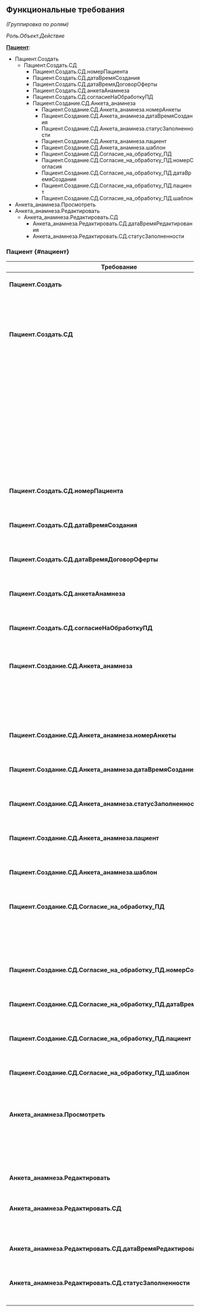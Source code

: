 ## Функциональные требования

*(Группировка по ролям)*

*Роль.Объект.Действие*

[**Пациент**](#пациент):
- Пациент.Создать
  - Пациент.Создать.СД
    - Пациент.Создать.СД.номерПациента
    - Пациент.Создать.СД.датаВремяСоздания
    - Пациент.Создать.СД.датаВремяДоговорОферты
    - Пациент.Создать.СД.анкетаАнамнеза
    - Пациент.Создать.СД.согласиеНаОбработкуПД
    - Пациент.Создание.СД.Анкета\_анамнеза
      - Пациент.Создание.СД.Анкета\_анамнеза.номерАнкеты
      - Пациент.Создание.СД.Анкета\_анамнеза.датаВремяСоздания
      - Пациент.Создание.СД.Анкета\_анамнеза.статусЗаполненности
      - Пациент.Создание.СД.Анкета\_анамнеза.пациент
      - Пациент.Создание.СД.Анкета\_анамнеза.шаблон
      - Пациент.Создание.СД.Согласие\_на\_обработку\_ПД
      - Пациент.Создание.СД.Согласие\_на\_обработку\_ПД.номерСогласия
      - Пациент.Создание.СД.Согласие\_на\_обработку\_ПД.датаВремяСоздания
      - Пациент.Создание.СД.Согласие\_на\_обработку\_ПД.пациент
      - Пациент.Создание.СД.Согласие\_на\_обработку\_ПД.шаблон
- Анкета\_анамнеза.Просмотреть
- Анкета\_анамнеза.Редактировать
  - Анкета\_анамнеза.Редактировать.СД
    - Анкета\_анамнеза.Редактировать.СД.датаВремяРедактирования
    - Анкета\_анамнеза.Редактировать.СД.статусЗаполненности


### Пациент {#пациент}

| Требование | Определение |
|-|-|
| **Пациент.Создать** | Система должна позволять пользователю с ролью Пациент создавать **Пациента** со следующими атрибутами:|
||*электроннаяПочта*|
||*номерТелефона*|
||*пароль*|
| **Пациент.Создать.СД** | Система должна редактировать **Пациента** со следующими атрибутами:|
||*номерПациента*|
||*датаВремяСоздания*|
||*фамилия*|
||*имя*|
||*отчество*|
||*пол*|
||*датаРождения*|
||*номерДУЛ*|
||*серияДУЛ*|
||*СНИЛС*|
||*анкетаАнамнеза*|
||*датаВремяДоговорОферты*|
||*договорОферты*|
||*согласиеНаОбработкуПД*|
| **Пациент.Создать.СД.номерПациента** | Система должна генерировать *\[Пациент\]:номерПациента* по следующему алгоритму:|
||номерПациента \= max \+ 1 |
| **Пациент.Создать.СД.датаВремяСоздания** | Система должна редактировать *\[Пациент\]:датаВремяСоздания* по следующему алгоритму:|
||датаВремяСоздания \= текущая дата и время |
| **Пациент.Создать.СД.датаВремяДоговорОферты**  | Система должна редактировать *\[Пациент\].датаВремяДоговорОферты* по следующему алгоритму:|
||датаВремяДоговорОферты \= текущая дата и время  |
| **Пациент.Создать.СД.анкетаАнамнеза** | Система должна редактировать *\[Пациент\]:анкетаАнамнеза* по следующему алгоритму:|
||анкетаАнамнеза \= \[Анкета\_анамнеза\]:номерАнкеты |
| **Пациент.Создать.СД.согласиеНаОбработкуПД** | Система должна редактировать *\[Пациент\]:согласиеНаОбработкуПД* по следующему алгоритму:|
||согласиеНаОбработкуПД \= \[Согласие*\_*на\_обработку\_ПД\]:номерСогласия |
| **Пациент.Создание.СД.Анкета\_анамнеза** | Система должна создавать **Анкету\_анамнеза** со следующими атрибутами:|
||*номерАнкеты*|
||*датаВремяСоздания*|
||*статусЗаполненности*|
||*пациент*|
||*шаблон* |
| **Пациент.Создание.СД.Анкета\_анамнеза.номерАнкеты** | Система должна генерировать *\[Анкета\_анамнеза\]:номерАнкеты* по следующему алгоритму:|
||номерАнкеты \= max \+ 1 |
| **Пациент.Создание.СД.Анкета\_анамнеза.датаВремяСоздания** | Система должна редактировать *\[Анкета\_анамнеза\]:датаВремяСоздания* по следующему алгоритму:|
||датаВремяСоздания \= текущая дата и время |
| **Пациент.Создание.СД.Анкета\_анамнеза.статусЗаполненности** | Система должна редактировать *\[Анкета\_анамнеза\]:статусЗаполненности* по следующему алгоритму:|
||статусЗаполненности \= False |
| **Пациент.Создание.СД.Анкета\_анамнеза.пациент** | Система должна редактировать *\[Анкета\_анамнеза\]:пациент* по следующему алгоритму:|
||пациент  \= \[Пациент\]:номерПациента |
| **Пациент.Создание.СД.Анкета\_анамнеза.шаблон** | Система должна редактировать *\[Анкета\_анамнеза\]:шаблон* по следующему алгоритму:|
||шаблон \= \[Шаблон\_анкеты\_анамнеза\]:номерШаблона |
| **Пациент.Создание.СД.Согласие\_на\_обработку\_ПД** | Система должна создавать **Согласие\_на\_обработку\_ПД** со следующими атрибутами:|
||*номерСогласия*|
||*датаВремяСоздания*|
||*пациент*|
||*шаблон* |
| **Пациент.Создание.СД.Согласие\_на\_обработку\_ПД.номерСогласия** | Система должна генерировать *\[Согласие\_на\_обработку\_ПД\]:номерСогласия* по следующему алгоритму:|
||номерСогласия \= max \+ 1 |
| **Пациент.Создание.СД.Согласие\_на\_обработку\_ПД.датаВремяСоздания** | Система должна редактировать *\[Согласие\_на\_обработку\_ПД\]:датаВремяСоздания* по следующему алгоритму:|
||датаВремяСоздания \= текущая дата и время |
| **Пациент.Создание.СД.Согласие\_на\_обработку\_ПД.пациент** | Система должна редактировать *\[Согласие\_на\_обработку\_ПД\]:пациент* по следующему алгоритму:|
||пациент  \= \[Пациент\]:номерПациента |
| **Пациент.Создание.СД.Согласие\_на\_обработку\_ПД.шаблон** | Система должна редактировать *\[Согласие\_на\_обработку\_ПД\]:шаблон* по следующему алгоритму:|
||шаблон \= \[Шаблон\_согласия\_на\_обработку\_ПД\]:номерШаблона |
| **Анкета\_анамнеза.Просмотреть** | Система должна позволять пользователю с ролью Пациент просматривать **Анкету\_анамнеза** со следующими атрибутами:|
||*датаВремяРедактирования*|
||*элементАнкеты:*|
||*- вопрос*|
||*- ответ* |
| **Анкета\_анамнеза.Редактировать** | Система должна позволять пользователю с ролью Пациент редактировать **Анкету\_анамнеза** со следующими атрибутами:|
||*элементАнкеты: -ответ* |
| **Анкета\_анамнеза.Редактировать.СД** | Система должна редактировать **Анкету\_анамнеза** со следующими атрибутами:|
||*датаВремяРедактирования*|
||*статусЗаполненности* |
| **Анкета\_анамнеза.Редактировать.СД.датаВремяРедактирования** | Система должна редактировать *\[Анкета\_анамнеза\]:датаВремяРедактирования* по следующему алгоритму:|
||датаВремяРедактирования \= текущая дата и время |
| **Анкета\_анамнеза.Редактировать.СД.статусЗаполненности** | Система должна редактировать *\[Анкета\_анамнеза\]:статусЗаполненности* по следующему алгоритму:|
||статусЗаполненности \= True |
